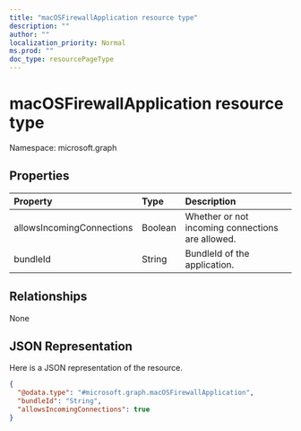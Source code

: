 ```yaml
---
title: "macOSFirewallApplication resource type"
description: ""
author: ""
localization_priority: Normal
ms.prod: ""
doc_type: resourcePageType
---
```


# macOSFirewallApplication resource type


Namespace: microsoft.graph



## Properties
|Property|Type|Description|
|:---|:---|:---|
|allowsIncomingConnections|Boolean|Whether or not incoming connections are allowed.|
|bundleId|String|BundleId of the application.|

## Relationships
None

## JSON Representation
Here is a JSON representation of the resource.
<!-- {
  "blockType": "resource",
  "@odata.type": "microsoft.graph.macOSFirewallApplication"
}
-->
``` json
{
  "@odata.type": "#microsoft.graph.macOSFirewallApplication",
  "bundleId": "String",
  "allowsIncomingConnections": true
}
```

